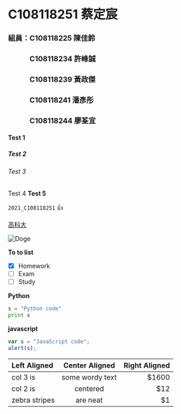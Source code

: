 # C108118251 蔡定宸

### 組員：C108118225 陳佳鈴
### 　　　C108118234 許峰誠
### 　　　C108118239 黃政傑
### 　　　C108118241 潘彥彤
### 　　　C108118244 廖荃宜

#### Test 1

##### Test 2

###### Test 3

Test 4 **Test 5** 

`2021_C108118251` 👍

[高科大](https://www.nkust.edu.tw/)

![Doge](https://raw.githubusercontent.com/neil96103/C108118251_0928/8629a21f35501c450ddb2f6dfd90b0162527a054/doge.jpg "Doge")

**To to list**
- [X] Homework
- [ ] Exam
- [ ] Study

**Python**
```python
s = "Python code"
print s
```
**javascript**
```js
var s = "JavaScript code";
alert(s);
```
| Left Aligned | Center Aligned | Right Aligned |
| :----------- | :------------: | ------------: |
| col 3 is     | some wordy text| $1600         |
| col 2 is     | centered       | $12           |
| zebra stripes| are neat       | $1            |
